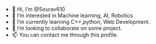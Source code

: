 - 👋 Hi, I’m @Sourav610
- 👀 I’m interested in Machine learning, AI, Robotics
- 🌱 I’m currently learning C++,python, Web Development. 
- 💞️ I’m looking to collaborate on some project.
- 📫 You can contact me through this profile.

<!---
Sourav610/Sourav610 is a ✨ special ✨ repository because its `README.md` (this file) appears on your GitHub profile.
You can click the Preview link to take a look at your changes.
--->
